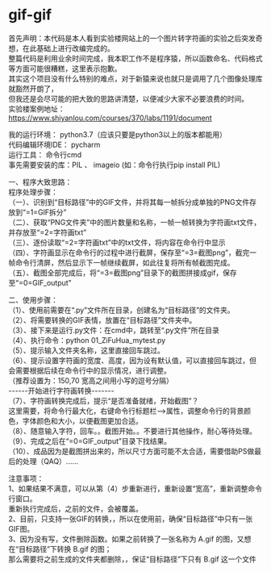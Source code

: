 # gif-gif  
首先声明：本代码是本人看到实验楼网站上的一个图片转字符画的实验之后突发奇想，在此基础上进行改编完成的。  
整篇代码是利用业余时间完成，我本职工作不是程序猿，所以函数命名、代码格式等方面可能很糟糕，这里表示抱歉。  
其实这个项目没有什么特别的难点，对于新猿来说也就只是调用了几个图像处理库就豁然开朗了，  
但我还是会尽可能的把大致的思路讲清楚，以便减少大家不必要浪费的时间。  
实验楼案例地址：https://www.shiyanlou.com/courses/370/labs/1191/document  
  
我的运行环境：    python3.7（应该只要是python3以上的版本都能用）  
代码编辑环境IDE： pycharm  
运行工具：       命令行cmd  
事先需要安装的库：PIL 、 imageio  (如：命令行执行pip install PIL)  
  
一、程序大致思路：  
程序处理步骤：  
（一）、识别到“目标路径”中的GIF文件，并将其每一帧拆分成单独的PNG文件存放到“=1=GIF拆分”  
（二）、获取“PNG文件夹”中的图片数量和名称，一帧一帧转换为字符画txt文件，并存放至“=2=字符画txt”  
（三）、逐份读取“=2=字符画txt”中的txt文件，将内容在命令行中显示  
（四）、字符画显示在命令行的过程中进行截屏，保存至“=3=截图png”，截完一帧命令行清屏，然后显示下一帧继续截屏，如此往复将所有帧截图完成。  
（五）、截图全部完成后，将“=3=截图png”目录下的截图拼接成gif，保存至“=0=GIF_output”  
  
二、使用步骤：  
（1）、使用前需要在“.py”文件所在目录，创建名为“目标路径”的文件夹。  
（2）、将需要转换的GIF表情，放置在“目标路径”文件夹中。  
（3）、接下来是运行.py文件：在cmd中，跳转至“.py文件”所在目录  
（4）、执行命令：python 01_ZiFuHua_mytest.py  
（5）、提示输入文件夹名称，这里直接回车跳过。  
（6）、提示设置字符画的宽度、高度，因为设有默认值，可以直接回车跳过，但会需要根据后续在命令行中的显示情况，进行调整。  
（推荐设置为：150,70  宽高之间用小写的逗号分隔）  
------开始进行字符画转换-------  
（7）、字符画转换完成后，提示“是否准备就绪，开始截图”？  
这里需要，将命令行最大化，右键命令行标题栏—>属性，调整命令行的背景颜色，字体颜色和大小，以便截图更加合适。  
（8）、随意输入字符，回车。。截图开始。。不要进行其他操作，耐心等待处理。  
（9）、完成之后在“=0=GIF_output”目录下找结果。  
（10）、成品因为是截图拼出来的，所以尺寸方面可能不太合适，需要借助PS做最后的处理（QAQ）......  
  
注意事项：  
1、如果结果不满意，可以从第（4）步重新进行，重新设置“宽高”，重新调整命令行窗口。  
重新执行完成后，之前的文件，会被覆盖。  
2、目前，只支持一张GIF的转换，，所以在使用前，确保“目标路径”中只有一张GIF图。   
3、因为没有写，文件删除函数。如果之前转换了一张名称为  A.gif  的图，又想在“目标路径”下转换  B.gif 的图；  
那么需要将之前生成的文件夹都删除，，保证“目标路径”下只有   B.gif 这一个文件  
